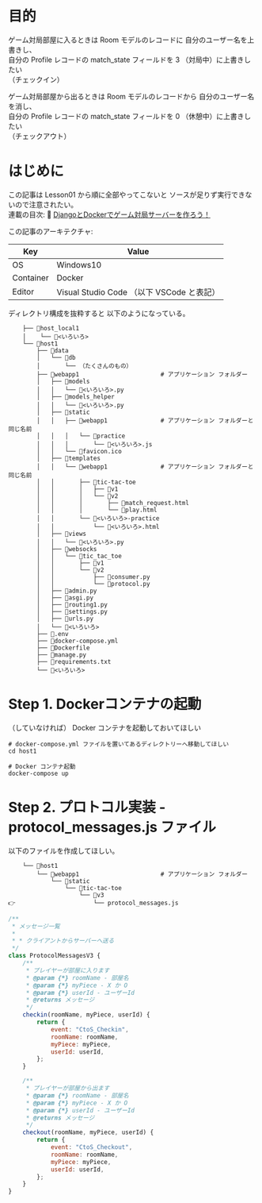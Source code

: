 # 目的

ゲーム対局部屋に入るときは Room モデルのレコードに 自分のユーザー名を上書きし、  
自分の Profile レコードの match_state フィールドを 3 （対局中）に上書きしたい  
（チェックイン）  

ゲーム対局部屋から出るときは Room モデルのレコードから 自分のユーザー名を消し、  
自分の Profile レコードの match_state フィールドを 0 （休憩中）に上書きしたい  
（チェックアウト）  

# はじめに

この記事は Lesson01 から順に全部やってこないと ソースが足りず実行できないので注意されたい。  
連載の目次: 📖 [DjangoとDockerでゲーム対局サーバーを作ろう！](https://qiita.com/muzudho1/items/eb0df0ea604e1fd9cdae)  

この記事のアーキテクチャ:  

| Key       | Value                                     |
| --------- | ----------------------------------------- |
| OS        | Windows10                                 |
| Container | Docker                                    |
| Editor    | Visual Studio Code （以下 VSCode と表記） |

ディレクトリ構成を抜粋すると 以下のようになっている。  

```plaintext
    ├── 📂host_local1
    │    └── 📄<いろいろ>
    └── 📂host1
        ├── 📂data
        │   └── 📂db
        │       └── （たくさんのもの）
        ├── 📂webapp1                       # アプリケーション フォルダー
        │   ├── 📂models
        │   │   └── 📄<いろいろ>.py
        │   ├── 📂models_helper
        │   │   └── 📄<いろいろ>.py
        │   ├── 📂static
        │   │   ├── 📂webapp1               # アプリケーション フォルダーと同じ名前
        │   │   │   └── 📂practice
        │   │   │       └── 📄<いろいろ>.js
        │   │   └── 🚀favicon.ico
        │   ├── 📂templates
        │   │   └── 📂webapp1               # アプリケーション フォルダーと同じ名前
        │   │       ├── 📂tic-tac-toe
        │   │       │   ├── 📂v1
        │   │       │   └── 📂v2
        │   │       │       ├── 📄match_request.html
        │   │       │       └── 📄play.html
        │   │       └── 📂<いろいろ>-practice
        │   │           └── 📄<いろいろ>.html
        │   ├── 📂views
        │   │   └── 📄<いろいろ>.py
        │   ├── 📂websocks
        │   │   └── 📂tic_tac_toe
        │   │       ├── 📂v1
        │   │       └── 📂v2
        │   │           ├── 📄consumer.py
        │   │           └── 📄protocol.py
        │   ├── 📄admin.py
        │   ├── 📄asgi.py
        │   ├── 📄routing1.py
        │   ├── 📄settings.py
        │   ├── 📄urls.py
        │   └── 📄<いろいろ>
        ├── 📄.env
        ├── 🐳docker-compose.yml
        ├── 🐳Dockerfile
        ├── 📄manage.py
        ├── 📄requirements.txt
        └── 📄<いろいろ>
```

# Step 1. Dockerコンテナの起動

（していなければ） Docker コンテナを起動しておいてほしい  

```shell
# docker-compose.yml ファイルを置いてあるディレクトリーへ移動してほしい
cd host1

# Docker コンテナ起動
docker-compose up
```

# Step 2. プロトコル実装 - protocol_messages.js ファイル

以下のファイルを作成してほしい。  

```plaintext
    └── 📂host1
        └── 📂webapp1                       # アプリケーション フォルダー
            └── 📂static
                └── 📂tic-tac-toe
                    └── 📂v3
👉                      └── protocol_messages.js
```

```js
/**
 * メッセージ一覧
 *
 * * クライアントからサーバーへ送る
 */
class ProtocolMessagesV3 {
    /**
     * プレイヤーが部屋に入ります
     * @param {*} roomName - 部屋名
     * @param {*} myPiece - X か O
     * @param {*} userId - ユーザーId
     * @returns メッセージ
     */
    checkin(roomName, myPiece, userId) {
        return {
            event: "CtoS_Checkin",
            roomName: roomName,
            myPiece: myPiece,
            userId: userId,
        };
    }

    /**
     * プレイヤーが部屋から出ます
     * @param {*} roomName - 部屋名
     * @param {*} myPiece - X か O
     * @param {*} userId - ユーザーId
     * @returns メッセージ
     */
    checkout(roomName, myPiece, userId) {
        return {
            event: "CtoS_Checkout",
            roomName: roomName,
            myPiece: myPiece,
            userId: userId,
        };
    }
}
```
